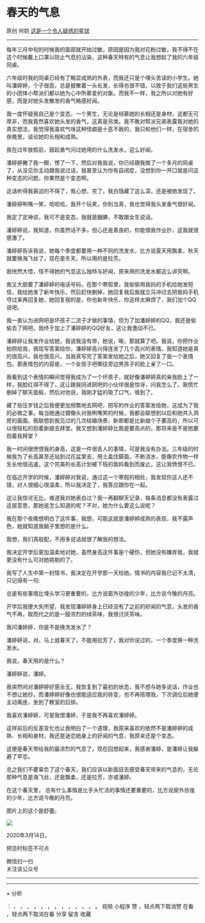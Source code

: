 #  春天的气息

原创  何妨  [ 这是一个令人疑惑的星球 ](javascript:void\(0\);)

__ _ _ _ _

  

每年三月中旬的时候我的面部就开始过敏，原因是因为我对花粉过敏，我不得不在这个时候戴上口罩以防止气息的沾染，这种春天特有的气息让我想起了我的六年级同桌。

  

六年级时我的同桌已经有了略显成熟的外表，而我还只是个埋头苦读的小学生。她叫潘婷婷，个子很高，总是披散着一头长发，长得也很不错，以致于我们这些男生的小团体小帮派们都以她为心中所慕爱的对象。而我不一样，我之所以对她有好感，而是对她头发散发的香气略感好闻。

我一度怀疑我自己是个变态，一个男生，无论是倾慕她的长相还是身材，这都无可厚非，而我竟然喜欢她头发的香气，这真是另类。我不敢对帮派兄弟表露我对她的真实想法，我觉得我喜欢气味这种怪癖是十恶不赦的，我只和他们一样，在宿舍的夜晚里，谈论她的长相和成熟。

我在过年放假前，鼓起勇气问过她用的什么洗发水，这么好闻。

潘婷婷撇了我一眼，愣了一下，然后对我我说，你已经跟我做了一个多月的同桌了，从没见你主动跟我说过话，我甚至认为你有自闭症，没想到你一开口就是问这种变态的问题，你果然是个变态啊。

这话听得我窘迫的不得了，我心想，完了，我白隐藏了这么深，还是被她发现了。

潘婷婷咧嘴一笑，哈哈哈，我开个玩笑，你别当真，我也觉得我头发香气很好闻。

我定了定神说，我可不是变态，我就是腼腆，不敢跟女生说话。

潘婷婷说，我知道，你虽然话不多，但心还是善良的，你能借我作业抄，这我就很感激了。

潘婷婷告诉我说，她每个季度都要用一种不同的洗发水，比方说夏天用飘柔，秋天就要换海飞丝了，现在是冬天，所以用的是拉芳。

我恍然大悟，怪不得她的气息这么独特与好闻，原来用的洗发水都这么讲究啊。

  

我又大胆要了潘婷婷的电话号码，在那个寒假里，我偷偷用我妈的手机给她发短信，我给她发了新年快乐，然后赶快删掉，她回复我后我就立马冲过去把我妈手机夺过来再回复她，她回复我的是，你也新年快乐，你这样太麻烦了，我们加个QQ说吧。

我一直认为进网吧是坏孩子二流子才做的事情，但为了加潘婷婷的QQ，我还是偷偷去了网吧。我终于加上了潘婷婷的QQ好友，这让我激动不已。

潘婷婷让我发作业给她，我说我没有带，她说，唉，那就算了吧。我说，你把作业拍照给我，我现写答案给你，潘婷婷高兴得连发了几个高兴的表情。我知道她是真的很高兴，我也很高兴。当我真写完了答案发给她之后，她又回复了我一个表情包。那表情包的内容是，一个女孩子吧唧往旁边男孩子的脸上亲了一口。

我看到这个表情的瞬间觉得我成为了一个坏孩子，就好像潘婷婷真的亲我脸上了一样，我脸红得不得了，这让跟我同进网吧的小伙伴很是惊讶，问我怎么了。我慌忙删掉了聊天面板，然后对他说，我刚才猛的吸了口气，噎到了。

  

藏了些压岁钱之后我便更加频繁地去网吧，把写的作业的答案发给她，这成为了我的必做之事。每当她通过摄像头对我咧嘴笑的时候，我都会联想到以后和她共入洞房的画面。我联想到我见过的几次结婚场景，新郎都是比新娘个子要高的，所以可以很轻松的抱着新娘去拜堂。我又想到潘婷婷比我是要高点的，那将来是不是她要抱着我拜堂？

我一时间很愤恨我的身高，这是一件很丢人的事情，可是我没有办法。三年级的时候我为了长高甚至还站到过花盆里去，用土盖住脚面，不断浇水，能像农作物一样生长地很迅速，这个完美的长高计划被下班的我妈看到而废止，这让我愤恨不已。

  

在临近开学的时候，潘婷婷对我说，通过这一个寒假的相处，我发现你这人还不错，对人很细心很温柔，所以我决定了，我答应跟你在一起。

这让我惊诧无比，难道我对她表白过？我一再翻聊天记录，每条消息都没有表露过这层意思，那她是怎么知道的呢？不对，她为什么要这么说呢？

我在那个夜晚想明白了这件事，我想，可能这就是潘婷婷成熟的表现，我不露声色，她就知道我脑子里想的是什么。

我想，我们真般配，不用多说话就很了解我的想法。

我决定开学后更加温柔地对她，虽然身高这件事是个硬伤，但她没有嫌弃我，我就更没有什么可对她挑剔的了。

我写了人生中第一封情书，我决定在开学那一天给她。情书的内容我已记不太清，只记得有一句:

总是有些事情比埋头学习更重要的，比方说窗外彷徨的少年，比方说今晚的月亮。

  

开学后我便大失所望，我发现潘婷婷身上已经没有了之前的好闻的气息，头发的香气不再，取而代之的是一股浓烈的绿茶味，我很讨厌茶味。

我问潘婷婷，你是不是换洗发水了？

潘婷婷说，对，马上就春天了，不能用拉芳了，我对你说过的，一个季度换一种洗发水。

我说，春天用的是什么？

潘婷婷说，潘婷。

  

我突然间对潘婷婷好感全无，我恢复到了最初的状态，我不想与她多说话，作业也不想让她抄。而潘婷婷好像也很能适应我的转变，也不再搭理我，下次调位后她便主动离座，坐到了教室的后排。

我喜欢潘婷婷，可是我恨潘婷，于是我不再喜欢潘婷婷。

  

这样前后的反差变化也让我明白了一个道理，我原来喜欢的依然不是潘婷婷的成熟、长相和身材，我还是迷恋她身上的好闻的气息，我原来还是个变态。

  

这便是春天带给我的最浓烈的气息了，现在回想起来，我感谢潘婷，是潘婷让我躲避了早恋。

总之我们不要辜负了这个春天，我们应该以新面目去感受春天带来的气息的，无论那种气息是海飞丝，还是飘柔，还是拉芳，亦或潘婷。

  

在这个春天里，  总有什么事情是比手头忙活的事情还要重要的，比方说窗外彷徨的少年，比方说今晚的月亮。

  

  

  

图片上的这个是舒蕾。

![](https://mmbiz.qpic.cn/mmbiz_jpg/OJNrVQetduoas8bnxyClia0CFkniaYic3oz1iaqX9t8YCAjXWvWMJQ4GAyI6gmmhVPvcGkBFPEgeL7via9j6M95QZug/640?wx_fmt=jpeg)

2020年3月14日。  

预览时标签不可点

微信扫一扫  
关注该公众号





****



****



×  分析

：  ，  ，  ，  ，  ，  ，  ，  ，  ，  ，  ，  ，  。  视频  小程序  赞  ，轻点两下取消赞  在看  ，轻点两下取消在看
分享  留言  收藏

